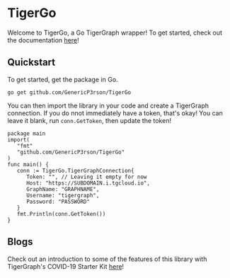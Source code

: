 # TigerGo

Welcome to TigerGo, a Go TigerGraph wrapper! To get started, check out the documentation [here](https://GenericP3rson.github.io/TigerGo/)!

## Quickstart

To get started, get the package in Go.

```
go get github.com/GenericP3rson/TigerGo
```

You can then import the library in your code and create a TigerGraph connection. If you do nnot immediately have a token, that's okay! You can leave it blank, run `conn.GetToken`, then update the token!

```
package main
import(
   "fmt"
   "github.com/GenericP3rson/TigerGo"
)
func main() {
   conn := TigerGo.TigerGraphConnection{
      Token: "", // Leaving it empty for now
      Host: "https://SUBDOMAIN.i.tgcloud.io",
      GraphName: "GRAPHNAME",
      Username: "tigergraph",
      Password: "PASSWORD"
   }
   fmt.Println(conn.GetToken())
}
```

## Blogs

Check out an introduction to some of the features of this library with TigerGraph's COVID-19 Starter Kit [here](https://medium.com/@shreya-chaudhary/an-introduction-to-using-tigergraph-with-go-exploring-covid-19-patient-cases-f2c0e45849e4)!
